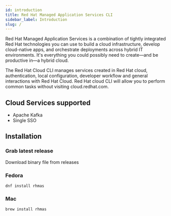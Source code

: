 ```yaml
---
id: introduction
title: Red Hat Managed Application Services CLI
sidebar_label: Introduction
slug: /
---
```



Red Hat Managed Application Services is a combination of tightly integrated Red Hat technologies you can use to build a cloud infrastructure,
develop cloud-native apps, and orchestrate deployments across hybrid IT environments. 
It's everything you could possibly need to create—and be productive in—a hybrid cloud.

The Red Hat Cloud CLI manages services created in Red Hat cloud, authentication, local configuration, developer workflow and general interactions with Red Hat Cloud. Red Hat cloud CLI will allow you to perform common tasks without visiting cloud.redhat.com.

## Cloud Services supported

- Apache Kafka
- Single SSO

## Installation

### Grab latest release

Download binary file from releases

### Fedora

```
dnf install rhmas
```

### Mac

```
brew install rhmas
```
